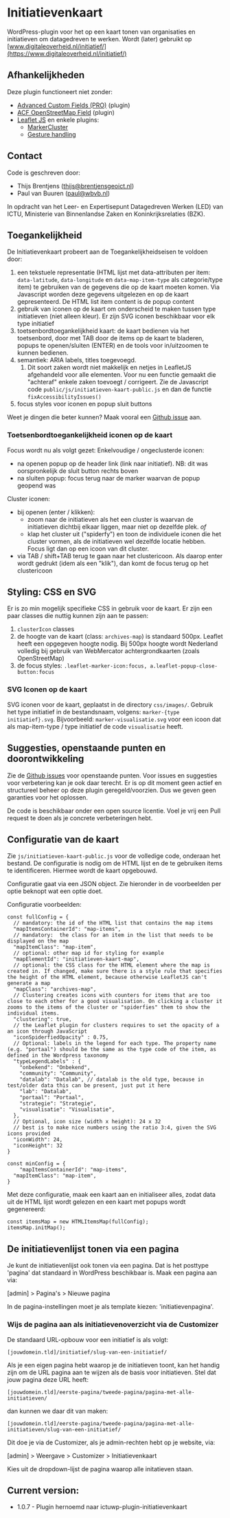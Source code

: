 # Initiatievenkaart

WordPress-plugin voor het op een kaart tonen van organisaties en initiatieven om datagedreven te werken.
Wordt (later) gebruikt op [www.digitaleoverheid.nl/initiatief/](https://www.digitaleoverheid.nl/initiatief/)

## Afhankelijkheden
Deze plugin functioneert niet zonder:
* [Advanced Custom Fields (PRO)](https://www.advancedcustomfields.com/pro/) (plugin)
* [ACF OpenStreetMap Field](https://wordpress.org/plugins/acf-openstreetmap-field/) (plugin)
* [Leaflet JS](https://leafletjs.com/) en enkele plugins:
  - [MarkerCluster](https://github.com/Leaflet/Leaflet.markercluster)
  - [Gesture handling](https://github.com/elmarquis/Leaflet.GestureHandling/)

## Contact
Code is geschreven door:
* Thijs Brentjens (thijs@brentjensgeoict.nl)
* Paul van Buuren (paul@wbvb.nl)

In opdracht van het Leer- en Expertisepunt Datagedreven Werken (LED) van ICTU, Ministerie van Binnenlandse Zaken en Koninkrijksrelaties (BZK).

## Toegankelijkheid
De Initiatievenkaart probeert aan de Toegankelijkheidseisen te voldoen door:
1. een tekstuele representatie (HTML lijst met data-attributen per item: `data-latitude`, `data-longitude` en `data-map-item-type` als categorie/type item) te gebruiken van de gegevens die op de kaart moeten komen. Via Javascript worden deze gegevens uitgelezen en op de kaart gepresenteerd. De HTML list item content is de popup content
2. gebruik van iconen op de kaart om onderscheid te maken tussen type initiatieven (niet alleen kleur). Er zijn SVG iconen beschikbaar voor elk type initiatief
3. toetsenbordtoegankelijkheid kaart: de kaart bedienen via het toetsenbord, door met TAB door de items op de kaart te bladeren, popups te openen/sluiten (ENTER) en de tools voor in/uitzoomen te kunnen bedienen.
4. semantiek: ARIA labels, titles toegevoegd.
   1. Dit soort zaken wordt niet makkelijk en netjes in LeafletJS afgehandeld voor alle elementen. Voor nu een functie gemaakt die "achteraf" enkele zaken toevoegt / corrigeert. Zie de Javascript code `public/js/initiatieven-kaart-public.js` en dan de functie `fixAccessibilityIssues()`
5. focus styles voor iconen en popup sluit buttons

Weet je dingen die beter kunnen? Maak vooral een [Github issue](../../issues/new) aan.

### Toetsenbordtoegankelijkheid iconen op de kaart
Focus wordt nu als volgt gezet:
Enkelvoudige / ongeclusterde iconen:
- na openen popup op de header link (link naar initiatief). NB: dit was oorspronkelijk de sluit button rechts boven
- na sluiten popup: focus terug naar de marker waarvan de popup geopend was

Cluster iconen:
- bij openen (enter / klikken):
  - zoom naar de initiatieven als het een cluster is waarvan de initiatieven dichtbij elkaar liggen, maar niet op dezelfde plek. _of_
  - klap het cluster uit ("spiderfy") en toon de individuele iconen die het cluster vormen, als de initiatieven wel dezelfde locatie hebben. Focus ligt dan op een icoon van dit cluster.
- via TAB / shift+TAB terug te gaan naar het clustericoon. Als daarop enter wordt gedrukt (idem als een "klik"), dan komt de focus terug op het clustericoon

## Styling: CSS en SVG
Er is zo min mogelijk specifieke CSS in gebruik voor de kaart. Er zijn een paar classes die nuttig kunnen zijn aan te passen:
1. `clusterIcon` classes
2. de hoogte van de kaart (class: `archives-map`) is standaard 500px. Leaflet heeft een opgegeven hoogte nodig. Bij 500px hoogte wordt Nederland volledig bij gebruik van WebMercator achtergrondkaarten (zoals OpenStreetMap)
3. de focus styles: `.leaflet-marker-icon:focus, a.leaflet-popup-close-button:focus`

### SVG Iconen op de kaart
SVG iconen voor de kaart, geplaatst in de directory `css/images/`. Gebruik het type initiatief in de bestandsnaam, volgens:
`marker-{type initiatief}.svg`. Bijvoorbeeld: `marker-visualisatie.svg` voor een icoon dat als map-item-type / type initiatief de code `visualisatie` heeft.

## Suggesties, openstaande punten en doorontwikkeling
Zie de [Github issues](../../issues) voor openstaande punten. Voor issues en suggesties voor verbetering kan je ook daar terecht. Er is op dit moment geen actief en structureel beheer op deze plugin geregeld/voorzien. Dus we geven geen garanties voor het oplossen.

De code is beschikbaar onder een open source licentie. Voel je vrij een Pull request te doen als je concrete verbeteringen hebt.

## Configuratie van de kaart
Zie `js/initiatieven-kaart-public.js` voor de volledige code, onderaan het bestand. De configuratie is nodig om de HTML lijst en de te gebruiken items te identificeren. Hiermee wordt de kaart opgebouwd.

Configuratie gaat via een JSON object. Zie hieronder in de voorbeelden per optie beknopt wat een optie doet.

Configuratie voorbeelden:

```
const fullConfig = {
  // mandatory: the id of the HTML list that contains the map items
  "mapItemsContainerId": "map-items",
  // mandatory:  the class for an item in the list that needs to be displayed on the map
  "mapItemClass": "map-item",
  // optional: other map id for styling for example
  "mapElementId": "initiatieven-kaart-map",
  // optional: the CSS class for the HTML element where the map is created in. If changed, make sure there is a style rule that specifies the height of the HTML element, because otherwise LeafletJS can't generate a map
  "mapClass": "archives-map",
  // Clustering creates icons with counters for items that are too close to each other for a good visualisation. On clicking a cluster it zooms to the items of the cluster or "spiderfies" them to show the individual items.
  "clustering": true,
  // the Leaflet plugin for clusters requires to set the opacity of a an icon through JavaScript
  "iconSpiderfiedOpacity" : 0.75,
  // Optional: labels in the legend for each type. The property name (e.g. "portaal") should be the same as the type code of the item, as defined in the Wordpress taxonomy
  "typeLegendLabels" : {
    "onbekend": "Onbekend",
    "community": "Community",
    "datalab": "Datalab", // datalab is the old type, because in test/older data this can be present, just put it here
    "lab": "Datalab",
    "portaal": "Portaal",
    "strategie": "Strategie",
    "visualisatie": "Visualisatie",
  },
  // Optional, icon size (width x height): 24 x 32
  // best is to make nice numbers using the ratio 3:4, given the SVG icons provided
  "iconWidth": 24,
  "iconHeight": 32
}

const minConfig = {
 	"mapItemsContainerId": "map-items",
  "mapItemClass": "map-item",
}

```

Met deze configuratie, maak een kaart aan en initialiseer alles, zodat data uit de HTML lijst wordt gelezen en een kaart met popups wordt gegenereerd:

```
const itemsMap = new HTMLItemsMap(fullConfig);
itemsMap.initMap();
```

## De initiatievenlijst tonen via een pagina
Je kunt de initiatievenlijst ook tonen via een pagina. Dat is het posttype 'pagina' dat standaard in WordPress beschikbaar is. Maak een pagina aan via:

[admin] > Pagina's > Nieuwe pagina

In de pagina-instellingen moet je als template kiezen: 'initiatievenpagina'.

### Wijs de pagina aan als initiatievenoverzicht via de Customizer
De standaard URL-opbouw voor een initiatief is als volgt:

`[jouwdomein.tld]/initiatief/slug-van-een-initiatief/`

Als je een eigen pagina hebt waarop je de initiatieven toont, kan het handig zijn om de URL pagina aan te wijzen als de basis voor initiatieven. Stel dat jouw pagina deze URL heeft:

`[jouwdomein.tld]/eerste-pagina/tweede-pagina/pagina-met-alle-initiatieven/`

dan kunnen we daar dit van maken:

`[jouwdomein.tld]/eerste-pagina/tweede-pagina/pagina-met-alle-initiatieven/slug-van-een-initiatief/`

Dit doe je via de Customizer, als je admin-rechten hebt op je website, via:

[admin] > Weergave > Customizer > Initiatievenkaart

Kies uit de dropdown-lijst de pagina waarop alle initatieven staan.

## Current version:
* 1.0.7 - Plugin hernoemd naar ictuwp-plugin-initiatievenkaart
